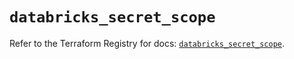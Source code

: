 # `databricks_secret_scope`

Refer to the Terraform Registry for docs: [`databricks_secret_scope`](https://registry.terraform.io/providers/databricks/databricks/1.45.0/docs/resources/secret_scope).

